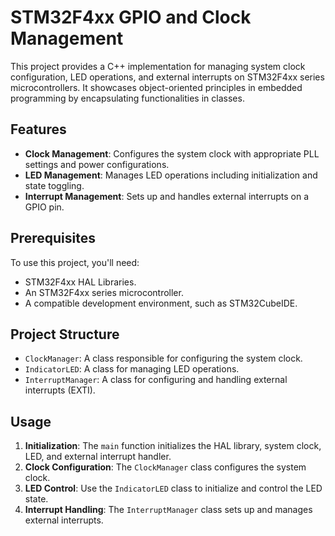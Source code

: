 # STM32F4xx GPIO and Clock Management

This project provides a C++ implementation for managing system clock configuration, LED operations, and external interrupts on STM32F4xx series microcontrollers. It showcases object-oriented principles in embedded programming by encapsulating functionalities in classes.

## Features

- **Clock Management**: Configures the system clock with appropriate PLL settings and power configurations.
- **LED Management**: Manages LED operations including initialization and state toggling.
- **Interrupt Management**: Sets up and handles external interrupts on a GPIO pin.

## Prerequisites

To use this project, you'll need:
- STM32F4xx HAL Libraries.
- An STM32F4xx series microcontroller.
- A compatible development environment, such as STM32CubeIDE.

## Project Structure

- `ClockManager`: A class responsible for configuring the system clock.
- `IndicatorLED`: A class for managing LED operations.
- `InterruptManager`: A class for configuring and handling external interrupts (EXTI).

## Usage

1. **Initialization**: The `main` function initializes the HAL library, system clock, LED, and external interrupt handler.
2. **Clock Configuration**: The `ClockManager` class configures the system clock.
3. **LED Control**: Use the `IndicatorLED` class to initialize and control the LED state.
4. **Interrupt Handling**: The `InterruptManager` class sets up and manages external interrupts.

